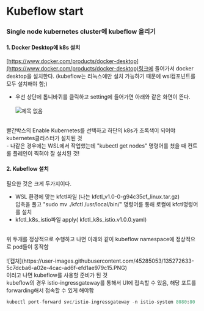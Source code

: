 # Kubeflow start 

### Single node kubernetes cluster에 kubeflow 올리기

#### 1. Docker Desktop에 k8s 설치
[https://www.docker.com/products/docker-desktop](https://www.docker.com/products/docker-desktop)링크에 들어가서 docker desktop을 설치한다. (kubeflow는 리눅스에만 설치 가능하기 때문에 wsl컴포넌트를 모두 설치해야 함;)
- 우선 상단에 톱니바퀴를 클릭하고 setting에 들어가면 아래와 같은 화면이 뜬다. <br/> <br/>
![제목 없음](https://user-images.githubusercontent.com/45285053/135270980-b06de25b-5fba-4c66-87a0-9454bc7d71c9.png)
 <br/>
빨간박스의 Enable Kubernetes를 선택하고 하단의 k8s가 초록색이 되어야 kubernetes클러스터가 설치된 것<br/>
- 나같은 경우에는 WSL에서 작업했는데 "kubectl get nodes" 명령어를 쳤을 때 컨트롤 플레인이 찍혀야 잘 설치된 것! <br/>

#### 2. Kubeflow 설치 
필요한 것은 크게 두가지이다. <br/>
- WSL 환경에 맞는 kfctl파일 (나는 kfctl_v1.0-0-g94c35cf_linux.tar.gz)
<br/>압축을 풀고 "sudo mv ./kfctl /usr/local/bin/" 명령어를 통해 로컬에 kfctl명령어를 설치 
- kfctl_k8s_istio파일 apply( kfctl_k8s_istio.v1.0.0.yaml)
<br/>
위 두개를 정상적으로 수행하고 나면 아래와 같이 kubeflow namespace에 정상적으로 pod들이 동작함 
<br/>
<br/>
![캡처](https://user-images.githubusercontent.com/45285053/135272633-5c7dcba6-a02e-4cac-ad6f-efd1ae979c15.PNG)
<br/>
이러고 나면 kubeflow를 사용할 준비가 된 것
<br/>
kubeflow의 경우 istio-ingressgateway를 통해서 UI에 접속할 수 있음, 해당 포트를 forwarding해서 접속할 수 있게 해야함

```python
kubectl port-forward svc/istio-ingressgateway -n istio-system 8080:80
```

